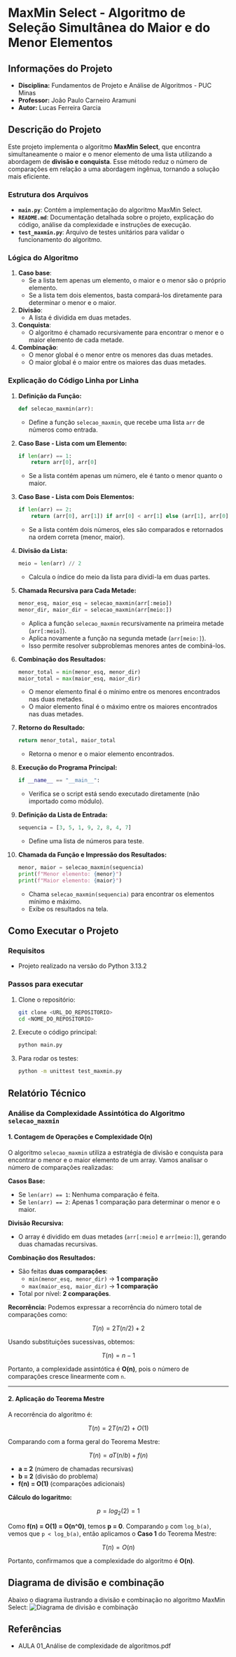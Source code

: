 # MaxMin Select - Algoritmo de Seleção Simultânea do Maior e do Menor Elementos

## Informações do Projeto
- **Disciplina:** Fundamentos de Projeto e Análise de Algoritmos - PUC Minas
- **Professor:** João Paulo Carneiro Aramuni
- **Autor:** Lucas Ferreira Garcia

## Descrição do Projeto
Este projeto implementa o algoritmo **MaxMin Select**, que encontra simultaneamente o maior e o menor elemento de uma lista utilizando a abordagem de **divisão e conquista**. Esse método reduz o número de comparações em relação a uma abordagem ingênua, tornando a solução mais eficiente.

### Estrutura dos Arquivos
- **`main.py`**: Contém a implementação do algoritmo MaxMin Select.
- **`README.md`**: Documentação detalhada sobre o projeto, explicação do código, análise da complexidade e instruções de execução.
- **`test_maxmin.py`**: Arquivo de testes unitários para validar o funcionamento do algoritmo.

### Lógica do Algoritmo
1. **Caso base**:
   - Se a lista tem apenas um elemento, o maior e o menor são o próprio elemento.
   - Se a lista tem dois elementos, basta compará-los diretamente para determinar o menor e o maior.
2. **Divisão**:
   - A lista é dividida em duas metades.
3. **Conquista**:
   - O algoritmo é chamado recursivamente para encontrar o menor e o maior elemento de cada metade.
4. **Combinação**:
   - O menor global é o menor entre os menores das duas metades.
   - O maior global é o maior entre os maiores das duas metades.

### Explicação do Código Linha por Linha
1. **Definição da Função:**
   ```python
   def selecao_maxmin(arr):
   ```
   - Define a função `selecao_maxmin`, que recebe uma lista `arr` de números como entrada.

2. **Caso Base - Lista com um Elemento:**
   ```python
   if len(arr) == 1:
       return arr[0], arr[0]
   ```
   - Se a lista contém apenas um número, ele é tanto o menor quanto o maior.

3. **Caso Base - Lista com Dois Elementos:**
   ```python
   if len(arr) == 2:
       return (arr[0], arr[1]) if arr[0] < arr[1] else (arr[1], arr[0])
   ```
   - Se a lista contém dois números, eles são comparados e retornados na ordem correta (menor, maior).

4. **Divisão da Lista:**
   ```python
   meio = len(arr) // 2
   ```
   - Calcula o índice do meio da lista para dividi-la em duas partes.

5. **Chamada Recursiva para Cada Metade:**
   ```python
   menor_esq, maior_esq = selecao_maxmin(arr[:meio])
   menor_dir, maior_dir = selecao_maxmin(arr[meio:])
   ```
   - Aplica a função `selecao_maxmin` recursivamente na primeira metade (`arr[:meio]`).
   - Aplica novamente a função na segunda metade (`arr[meio:]`).
   - Isso permite resolver subproblemas menores antes de combiná-los.

6. **Combinação dos Resultados:**
   ```python
   menor_total = min(menor_esq, menor_dir)
   maior_total = max(maior_esq, maior_dir)
   ```
   - O menor elemento final é o mínimo entre os menores encontrados nas duas metades.
   - O maior elemento final é o máximo entre os maiores encontrados nas duas metades.

7. **Retorno do Resultado:**
   ```python
   return menor_total, maior_total
   ```
   - Retorna o menor e o maior elemento encontrados.

8. **Execução do Programa Principal:**
   ```python
   if __name__ == "__main__":
   ```
   - Verifica se o script está sendo executado diretamente (não importado como módulo).

9. **Definição da Lista de Entrada:**
   ```python
   sequencia = [3, 5, 1, 9, 2, 8, 4, 7]
   ```
   - Define uma lista de números para teste.

10. **Chamada da Função e Impressão dos Resultados:**
    ```python
    menor, maior = selecao_maxmin(sequencia)
    print(f"Menor elemento: {menor}")
    print(f"Maior elemento: {maior}")
    ```
    - Chama `selecao_maxmin(sequencia)` para encontrar os elementos mínimo e máximo.
    - Exibe os resultados na tela.

## Como Executar o Projeto
### Requisitos
- Projeto realizado na versão do Python 3.13.2

### Passos para executar
1. Clone o repositório:
   ```sh
   git clone <URL_DO_REPOSITORIO>
   cd <NOME_DO_REPOSITORIO>
   ```
2. Execute o código principal:
   ```sh
   python main.py
   ```
3. Para rodar os testes:
   ```sh
   python -m unittest test_maxmin.py
   ```

## Relatório Técnico

### Análise da Complexidade Assintótica do Algoritmo `selecao_maxmin`

#### 1. Contagem de Operações e Complexidade O(n)
O algoritmo `selecao_maxmin` utiliza a estratégia de divisão e conquista para encontrar o menor e o maior elemento de um array. Vamos analisar o número de comparações realizadas:

**Casos Base:**
- Se `len(arr) == 1`: Nenhuma comparação é feita.
- Se `len(arr) == 2`: Apenas 1 comparação para determinar o menor e o maior.

**Divisão Recursiva:**
- O array é dividido em duas metades (`arr[:meio]` e `arr[meio:]`), gerando duas chamadas recursivas.

**Combinação dos Resultados:**
- São feitas **duas comparações**:
  - `min(menor_esq, menor_dir)` → **1 comparação**
  - `max(maior_esq, maior_dir)` → **1 comparação**
- Total por nível: **2 comparações**.

**Recorrência:**
Podemos expressar a recorrência do número total de comparações como:
```math
T(n) = 2T(n/2) + 2
```
Usando substituições sucessivas, obtemos:
```math
T(n) = n - 1
```
Portanto, a complexidade assintótica é **O(n)**, pois o número de comparações cresce linearmente com `n`.

---

#### 2. Aplicação do Teorema Mestre
A recorrência do algoritmo é:
```math
T(n) = 2T(n/2) + O(1)
```
Comparando com a forma geral do Teorema Mestre:
```math
T(n) = aT(n/b) + f(n)
```
- **a = 2** (número de chamadas recursivas)
- **b = 2** (divisão do problema)
- **f(n) = O(1)** (comparações adicionais)

**Cálculo do logaritmo:**
```math
p = log_2(2) = 1
```
Como **f(n) = O(1) = O(n^0)**, temos **p = 0**. Comparando `p` com `log_b(a)`, vemos que `p < log_b(a)`, então aplicamos o **Caso 1** do Teorema Mestre:
```math
T(n) = O(n)
```
Portanto, confirmamos que a complexidade do algoritmo é **O(n)**.

## Diagrama de divisão e combinação
Abaixo o diagrama ilustrando a divisão e combinação no algoritmo MaxMin Select:
![Diagrama de divisão e combinação](images/DivisaoCombinacao.png)


## Referências 
- AULA 01_Análise de complexidade de algoritmos.pdf